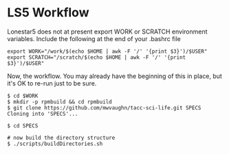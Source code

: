 LS5 Workflow
============

Lonestar5 does not at present export WORK or SCRATCH environment variables. Include the following at the end of your .bashrc file

```
export WORK="/work/$(echo $HOME | awk -F '/' '{print $3}')/$USER"
export SCRATCH="/scratch/$(echo $HOME | awk -F '/' '{print $3}')/$USER"
```

Now, the workflow. You may already have the beginning of this in place, but it's OK to re-run just to be sure.

```
$ cd $WORK
$ mkdir -p rpmbuild && cd rpmbuild
$ git clone https://github.com/mwvaughn/tacc-sci-life.git SPECS
Cloning into 'SPECS'...

$ cd SPECS

# now build the directory structure
$ ./scripts/buildDirectories.sh
```

